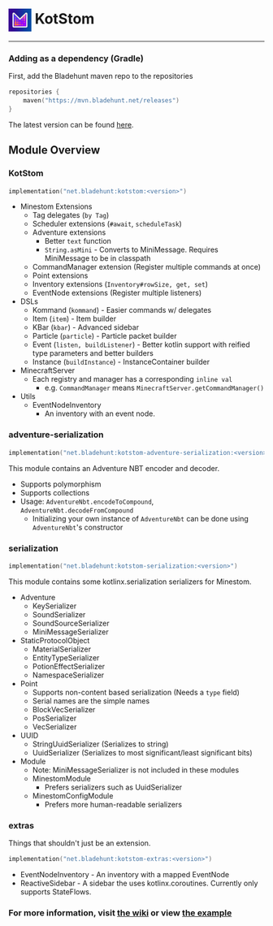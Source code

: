 # <img alt="logo" width="45" align="center" src=".github/assets/logo.png" /> KotStom

---

### Adding as a dependency (Gradle)

First, add the Bladehunt maven repo to the repositories

```kotlin
repositories {
    maven("https://mvn.bladehunt.net/releases")
}
```

The latest version can be found [here](https://mvn.bladehunt.net/#/releases/net/bladehunt/kotstom).

## Module Overview

### KotStom

```kotlin
implementation("net.bladehunt:kotstom:<version>")
```

- Minestom Extensions
    - Tag delegates (`by Tag`)
    - Scheduler extensions (`#await`, `scheduleTask`)
    - Adventure extensions
        - Better `text` function
        - `String.asMini` - Converts to MiniMessage. Requires MiniMessage to be in classpath
    - CommandManager extension (Register multiple commands at once)
    - Point extensions
    - Inventory extensions (`Inventory#rowSize, get, set`)
    - EventNode extensions (Register multiple listeners)
- DSLs
    - Kommand (`kommand`) - Easier commands w/ delegates
    - Item (`item`) - Item builder
    - KBar (`kbar`) - Advanced sidebar
    - Particle (`particle`) - Particle packet builder
    - Event (`listen, buildListener`) - Better kotlin support with reified type parameters and better builders
    - Instance (`buildInstance`) - InstanceContainer builder
- MinecraftServer
    - Each registry and manager has a corresponding `inline val`
        - e.g. `CommandManager` means `MinecraftServer.getCommandManager()`
- Utils
    - EventNodeInventory
        - An inventory with an event node.

### adventure-serialization

```kotlin
implementation("net.bladehunt:kotstom-adventure-serialization:<version>")
```

This module contains an Adventure NBT encoder and decoder.

- Supports polymorphism
- Supports collections
- Usage: `AdventureNbt.encodeToCompound`, `AdventureNbt.decodeFromCompound`
    - Initializing your own instance of `AdventureNbt` can be done using `AdventureNbt`'s constructor

### serialization

```kotlin
implementation("net.bladehunt:kotstom-serialization:<version>")
```

This module contains some kotlinx.serialization serializers for Minestom.

- Adventure
    - KeySerializer
    - SoundSerializer
    - SoundSourceSerializer
    - MiniMessageSerializer
- StaticProtocolObject
    - MaterialSerializer
    - EntityTypeSerializer
    - PotionEffectSerializer
    - NamespaceSerializer
- Point
    - Supports non-content based serialization (Needs a `type` field)
    - Serial names are the simple names
    - BlockVecSerializer
    - PosSerializer
    - VecSerializer
- UUID
    - StringUuidSerializer (Serializes to string)
    - UuidSerializer (Serializes to most significant/least significant bits)
- Module
    - Note: MiniMessageSerializer is not included in these modules
    - MinestomModule
        - Prefers serializers such as UuidSerializer
    - MinestomConfigModule
        - Prefers more human-readable serializers

### extras

Things that shouldn't just be an extension.

```kotlin
implementation("net.bladehunt:kotstom-extras:<version>")
```

- EventNodeInventory - An inventory with a mapped EventNode
- ReactiveSidebar - A sidebar the uses kotlinx.coroutines. Currently only supports StateFlows.

### For more information, visit [the wiki](https://www.bladehunt.net/developers/kotstom) or view [the example](example/src/main/kotlin)
